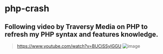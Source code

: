 # php-crash
## Following video by Traversy Media on PHP to refresh my PHP syntax and features knowledge.
> https://www.youtube.com/watch?v=BUCiSSyIGGU 
![image](https://user-images.githubusercontent.com/41988936/204588455-77d21830-efaf-4b92-8a37-836703c555a4.png?w=400)

